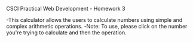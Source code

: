 CSCI Practical Web Development - Homework 3

-This calculator allows the users to calculate numbers using simple and complex arithmetic operations.
-Note: To use, please click on the number you're trying to calculate and then the operation.
